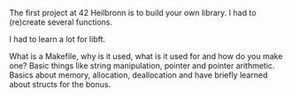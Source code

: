 The first project at 42 Heilbronn is to build your own library.
I had to (re)create several functions.

I had to learn a lot for libft.

What is a Makefile, why is it used, what is it used for and how do you make one?
Basic things like string manipulation, pointer and pointer arithmetic.
Basics about memory, allocation, deallocation and have briefly learned about structs for the bonus.